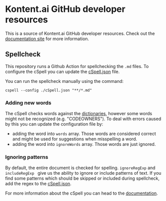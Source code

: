 # Kontent.ai GitHub developer resources

This is a source of Kontent.ai GitHub developer resources. Check out the [documentation site](https://kontent-ai.github.io) for more information.

## Spellcheck

This repository runs a Github Action for spellchecking the `.md` files. To configure the cSpell you can update the [cSpell.json](./cSpell.json) file.

You can run the spellcheck manually using the command:
```
cspell --config ./cSpell.json "**/*.md"
```
### Adding new words
The cSpell checks words against the [dictionaries](https://cspell.org/docs/dictionaries/), however some words might not be recognized (e.g. "CODEOWNERS"). To deal with errors caused by this you can update the configuration file by:

- adding the word into `words` array. Those words are considered correct and might be used for suggestions when misspelling a word.
- adding the word into `ignoreWords` array. Those words are just ignored.

### Ignoring patterns
By default, the entire document is checked for spelling. `ignoreRegExp` and `includeRegExp ` give us the ability to ignore or include patterns of text. If you find some patterns which should be skipped or included during spellcheck, add the regex to the [cSpell.json](./cSpell.json).

For more information about the cSpell you can head to the [documentation](https://cspell.org/).